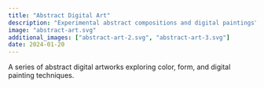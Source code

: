 ```yaml
---
title: "Abstract Digital Art"
description: "Experimental abstract compositions and digital paintings"
image: "abstract-art.svg"
additional_images: ["abstract-art-2.svg", "abstract-art-3.svg"]
date: 2024-01-20
---
```


A series of abstract digital artworks exploring color, form, and digital painting techniques. 